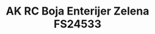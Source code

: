 ---
layout: product
title: "AK RC Boja Enterijer Zelena FS24533"
price: "330" 
desc: "Acrylic Laquer 10mL"
img_path: "/assets/img/RC078.jpg"
brand: "AK "
available: true
special_offer: false
new: false
soon: false
cat: "020000"
subcat: "020200"
subsubcat: "020201"
sifra: "RC078"
popular: false
---